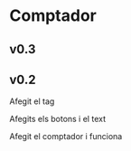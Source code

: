 # Comptador

## v0.3



## v0.2
Afegit el tag

Afegits els botons i el text

Afegit el comptador i funciona
